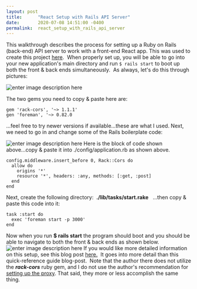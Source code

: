 ```yaml
---
layout: post
title:      "React Setup with Rails API Server"
date:       2020-07-08 14:51:00 -0400
permalink:  react_setup_with_rails_api_server
---
```


This walkthrough describes the process for setting up a Ruby on Rails (back-end) API server to work with a front-end React app.  This was used to create this project [here](https://github.com/Richard-Burd/react-redux-portfolio-project).&nbsp; When properly set up, you will be able to go into your new application's main directory and run `$ rails start` to boot up both the front & back ends simultaneously.&nbsp; As always, let's do this through pictures:

![enter image description here](https://i.imgur.com/AXxXSBS.jpg)

The two gems you need to copy & paste here are:
```
gem 'rack-cors', '~> 1.1.1'
gen 'foreman', '~> 0.82.0
```
...feel free to try newer versions if available...these are what I used.  Next, we need to go in and change some of the Rails boilerplate code:

![enter image description here](https://i.imgur.com/40Oh6XP.jpg)
Here is the block of code shown above...copy & paste it into ./config/application.rb as shown above.
```
config.middleware.insert_before 0, Rack::Cors do
  allow do
    origins '*'
    resource '*', headers: :any, methods: [:get, :post]
  end
end
```
Next, create the following directory:&nbsp;&nbsp;**./lib/tasks/start.rake** &nbsp;&nbsp;...then copy & paste this code into it:
```
task :start do
  exec 'foreman start -p 3000'
end
```
Now when you run **$ rails start** the program should boot and you should be able to navigate to both the front & back ends as shown below.
![enter image description here](https://i.imgur.com/C0vGLhY.jpg)
If you would like more detailed information on this setup, see this blog post [here.](https://www.newline.co/fullstack-react/articles/how-to-get-create-react-app-to-work-with-your-rails-api/)&nbsp; It goes into more detail than this quick-reference guide blog-post.&nbsp;  Note that the author there does not utilize the ***rack-cors*** ruby gem, and I do not use the author's recommendation for [setting up the proxy](https://www.newline.co/fullstack-react/articles/how-to-get-create-react-app-to-work-with-your-rails-api/#setting-up-the-proxy).&nbsp;That said, they more or less accomplish the same thing.
